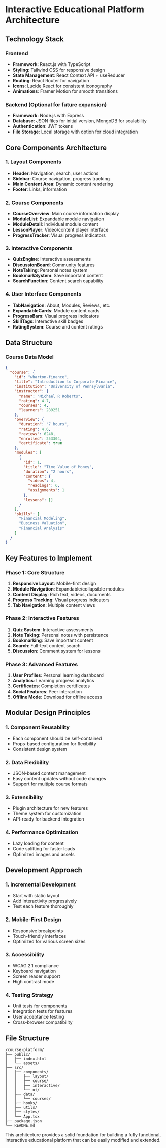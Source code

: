 # Interactive Educational Platform Architecture

## Technology Stack

### Frontend
- **Framework**: React.js with TypeScript
- **Styling**: Tailwind CSS for responsive design
- **State Management**: React Context API + useReducer
- **Routing**: React Router for navigation
- **Icons**: Lucide React for consistent iconography
- **Animations**: Framer Motion for smooth transitions

### Backend (Optional for future expansion)
- **Framework**: Node.js with Express
- **Database**: JSON files for initial version, MongoDB for scalability
- **Authentication**: JWT tokens
- **File Storage**: Local storage with option for cloud integration

## Core Components Architecture

### 1. Layout Components
- **Header**: Navigation, search, user actions
- **Sidebar**: Course navigation, progress tracking
- **Main Content Area**: Dynamic content rendering
- **Footer**: Links, information

### 2. Course Components
- **CourseOverview**: Main course information display
- **ModuleList**: Expandable module navigation
- **ModuleDetail**: Individual module content
- **LessonPlayer**: Video/content player interface
- **ProgressTracker**: Visual progress indicators

### 3. Interactive Components
- **QuizEngine**: Interactive assessments
- **DiscussionBoard**: Community features
- **NoteTaking**: Personal notes system
- **BookmarkSystem**: Save important content
- **SearchFunction**: Content search capability

### 4. User Interface Components
- **TabNavigation**: About, Modules, Reviews, etc.
- **ExpandableCards**: Module content cards
- **ProgressBars**: Visual progress indicators
- **SkillTags**: Interactive skill badges
- **RatingSystem**: Course and content ratings

## Data Structure

### Course Data Model
```json
{
  "course": {
    "id": "wharton-finance",
    "title": "Introduction to Corporate Finance",
    "institution": "University of Pennsylvania",
    "instructor": {
      "name": "Michael R Roberts",
      "rating": 4.7,
      "courses": 4,
      "learners": 289251
    },
    "overview": {
      "duration": "7 hours",
      "rating": 4.6,
      "reviews": 6248,
      "enrolled": 253304,
      "certificate": true
    },
    "modules": [
      {
        "id": 1,
        "title": "Time Value of Money",
        "duration": "2 hours",
        "content": {
          "videos": 4,
          "readings": 6,
          "assignments": 1
        },
        "lessons": []
      }
    ],
    "skills": [
      "Financial Modeling",
      "Business Valuation",
      "Financial Analysis"
    ]
  }
}
```

## Key Features to Implement

### Phase 1: Core Structure
1. **Responsive Layout**: Mobile-first design
2. **Module Navigation**: Expandable/collapsible modules
3. **Content Display**: Rich text, videos, documents
4. **Progress Tracking**: Visual progress indicators
5. **Tab Navigation**: Multiple content views

### Phase 2: Interactive Features
1. **Quiz System**: Interactive assessments
2. **Note Taking**: Personal notes with persistence
3. **Bookmarking**: Save important content
4. **Search**: Full-text content search
5. **Discussion**: Comment system for lessons

### Phase 3: Advanced Features
1. **User Profiles**: Personal learning dashboard
2. **Analytics**: Learning progress analytics
3. **Certificates**: Completion certificates
4. **Social Features**: Peer interaction
5. **Offline Mode**: Download for offline access

## Modular Design Principles

### 1. Component Reusability
- Each component should be self-contained
- Props-based configuration for flexibility
- Consistent design system

### 2. Data Flexibility
- JSON-based content management
- Easy content updates without code changes
- Support for multiple course formats

### 3. Extensibility
- Plugin architecture for new features
- Theme system for customization
- API-ready for backend integration

### 4. Performance Optimization
- Lazy loading for content
- Code splitting for faster loads
- Optimized images and assets

## Development Approach

### 1. Incremental Development
- Start with static layout
- Add interactivity progressively
- Test each feature thoroughly

### 2. Mobile-First Design
- Responsive breakpoints
- Touch-friendly interfaces
- Optimized for various screen sizes

### 3. Accessibility
- WCAG 2.1 compliance
- Keyboard navigation
- Screen reader support
- High contrast mode

### 4. Testing Strategy
- Unit tests for components
- Integration tests for features
- User acceptance testing
- Cross-browser compatibility

## File Structure
```
/course-platform/
├── public/
│   ├── index.html
│   └── assets/
├── src/
│   ├── components/
│   │   ├── layout/
│   │   ├── course/
│   │   ├── interactive/
│   │   └── ui/
│   ├── data/
│   │   └── courses/
│   ├── hooks/
│   ├── utils/
│   ├── styles/
│   └── App.tsx
├── package.json
└── README.md
```

This architecture provides a solid foundation for building a fully functional, interactive educational platform that can be easily modified and extended.

